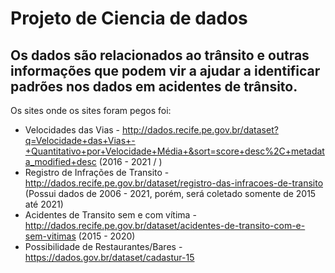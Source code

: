 # Projeto de Ciencia de dados

## Os dados são relacionados ao trânsito e outras informações que podem vir a ajudar a identificar padrões nos dados em acidentes de trânsito.

Os sites onde os sites foram pegos foi:
 - Velocidades das Vias - http://dados.recife.pe.gov.br/dataset?q=Velocidade+das+Vias+-+Quantitativo+por+Velocidade+Média+&sort=score+desc%2C+metadata_modified+desc (2016 - 2021 / )
 - Registro de Infrações de Transito - http://dados.recife.pe.gov.br/dataset/registro-das-infracoes-de-transito (Possui dados de 2006 - 2021, porém, será coletado somente de 2015 até 2021)
 - Acidentes de Transito sem e com vítima - http://dados.recife.pe.gov.br/dataset/acidentes-de-transito-com-e-sem-vitimas (2015 - 2020)
 - Possibilidade de Restaurantes/Bares - https://dados.gov.br/dataset/cadastur-15

